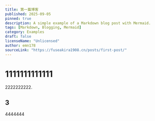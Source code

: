 ```yaml
---
title: 第一篇博客
published: 2025-09-05
pinned: true
description: A simple example of a Markdown blog post with Mermaid.
tags: [Markdown, Blogging, Mermaid]
category: Examples
draft: false
licenseName: "Unlicensed"
author: emn178
sourceLink: "https://fuseakira1908.cn/posts/first-post/"
---
```

# 1111111111111

2222222222.

## 3

4444444
